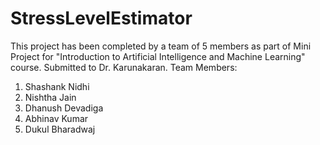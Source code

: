 # StressLevelEstimator
This project has been completed by a team of 5 members as part of Mini Project for "Introduction to Artificial Intelligence and Machine Learning" course.
Submitted to Dr. Karunakaran.
Team Members: 
1. Shashank Nidhi
2. Nishtha Jain
3. Dhanush Devadiga
4. Abhinav Kumar
5. Dukul Bharadwaj
